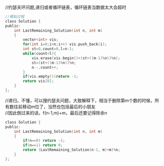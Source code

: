 //约瑟夫环问题,递归或者循环链表，循环链表当数据太大会超时
```c
//模拟过程
class Solution {
public:
    int LastRemaining_Solution(int n, int m)
    {
        vector<int> vis;
        for(int i=0;i<n;i++) vis.push_back(i);
        int st=0,count=0,l=n-1;
        while(count<l){
            vis.erase(vis.begin()+(st+((m-1)%n))%n);
            st=(st+((m-1)%n))%n;
            n--,count++;
        }
        if(vis.empty())return -1;
        return vis[0];
    }
};

```
//递归，不懂，可以搜约瑟夫问题，大致解释下，相当于删除第m个数的时候，所有数往前移动m位了，当然也包括最后的小朋友  
//因此倒过来的话，f(n-1,m)+m，最后还要记得除余n
```c
class Solution {
public:
    int LastRemaining_Solution(int n, int m)
    {
        if(n==0) return -1;
        if(n==1) return 0;
        return (LastRemaining_Solution(n-1, m)+m)%n;
    }
};
```
